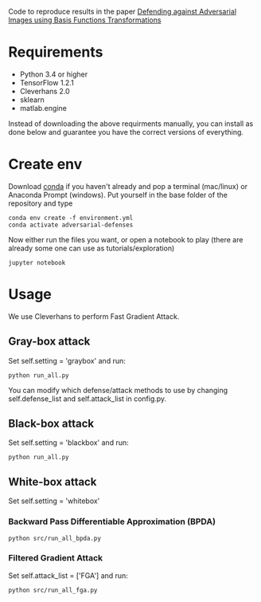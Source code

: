 Code to reproduce results in the paper [Defending against Adversarial Images using Basis Functions Transformations](https://arxiv.org/pdf/1803.10840.pdf)


# Requirements

- Python 3.4 or higher
- TensorFlow 1.2.1
- Cleverhans 2.0
- sklearn
- matlab.engine

Instead of downloading the above requirments manually, you can install as done below and guarantee you have the correct versions of everything.

# Create env

Download [conda](https://docs.anaconda.com/anaconda/install/) if you haven't already and pop a terminal (mac/linux) or Anaconda Prompt (windows). Put yourself in the base folder of the repository and type
```
conda env create -f environment.yml
conda activate adversarial-defenses
```
Now either run the files you want, or open a notebook to play (there are already some one can use as tutorials/exploration)
```
jupyter notebook 
```


# Usage

We use Cleverhans to perform Fast Gradient Attack. 

## Gray-box attack 

Set self.setting = 'graybox' and run:

```
python run_all.py
```

You can modify which defense/attack methods to use by changing self.defense_list and self.attack_list in config.py.


## Black-box attack 

Set self.setting = 'blackbox' and run:

```
python run_all.py
```


## White-box attack

Set self.setting = 'whitebox'

### Backward Pass Differentiable Approximation (BPDA)

```
python src/run_all_bpda.py
```

### Filtered Gradient Attack

Set self.attack_list = ['FGA'] and run:

```
python src/run_all_fga.py
```


